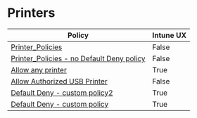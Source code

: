 # Printers

| Policy | Intune UX |
|--------|-----------|
| [ Printer_Policies ]( Printer_Policies.md) | False |
| [ Printer_Policies - no Default Deny policy ]( Printer_Policies%20-%20no%20Default%20Deny%20policy.md) | False |
| [ Allow any printer ]( Allow%20any%20printer.md) | True |
| [ Allow Authorized USB Printer ]( Allow%20Authorized%20USB%20Printer.md) | False |
| [ Default Deny - custom policy2 ]( Default%20Deny%20-%20custom%20policy2.md) | True |
| [ Default Deny - custom policy ]( Default%20Deny%20-%20custom%20policy.md) | True |
